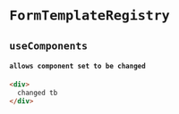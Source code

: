 # `FormTemplateRegistry`

## `useComponents`

####   `allows component set to be changed`

```html
<div>
  changed tb
</div>

```

